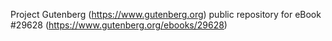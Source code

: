 Project Gutenberg (https://www.gutenberg.org) public repository for eBook #29628 (https://www.gutenberg.org/ebooks/29628)
